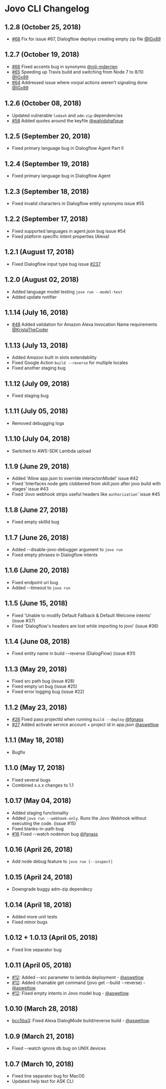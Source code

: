 # Jovo CLI Changelog

## 1.2.8 (October 25, 2018)
* [#68](https://github.com/jovotech/jovo-cli/pull/68) Fix for issue #67, Dialogflow deploys creating empty zip file [@IGx89](https://github.com/IGx89)

## 1.2.7 (October 19, 2018)
* [#66](https://github.com/jovotech/jovo-cli/pull/66) Fixed accents bug in synonyms [@niji-mderrien](https://github.com/niji-mderrien)
* [#65](https://github.com/jovotech/jovo-cli/pull/65) Speeding up Travis build and switching from Node 7 to 8/10 [@IGx89](https://github.com/IGx89)
* [#64](https://github.com/jovotech/jovo-cli/pull/64) Addressed issue where vorpal actions weren't signaling done [@IGx89](https://github.com/IGx89)



## 1.2.6 (October 08, 2018)
* Updated vulnerable `lodash` and `adm-zip` dependencies
* [#58](https://github.com/jovotech/jovo-cli/pull/58) Added quotes around the keyfile [@wahidshafique](https://github.com/wahidshafique)


## 1.2.5 (September 20, 2018)
* Fixed primary language bug in Dialogflow Agent Part II

## 1.2.4 (September 19, 2018)
* Fixed primary language bug in Dialogflow Agent

## 1.2.3 (September 18, 2018)
* Fixed invalid characters in Dialogflow entity synonyms issue #55

## 1.2.2 (September 17, 2018)
* Fixed supported languages in agent.json bug issue #54
* Fixed platform specific intent properties (Alexa)


## 1.2.1 (August 17, 2018)
* Fixed Dialogflow input type bug issue  [#237](https://github.com/jovotech/jovo-framework-nodejs/issues/237) 

## 1.2.0 (August 02, 2018)
* Added language model testing `jovo run --model-test`
* Added update notifier

## 1.1.14 (July 16, 2018)
* [#48](https://github.com/jovotech/jovo-cli/pull/48) Added validation for Amazon Alexa Invocation Name requirements [@KristaTheCoder](https://github.com/KristaTheCoder)

## 1.1.13 (July 13, 2018)
* Added Amazon built in slots extendability
* Fixed Google Action `build --reverse` for multiple locales
* Fixed another staging bug

## 1.1.12 (July 09, 2018)
* Fixed staging bug

## 1.1.11 (July 05, 2018)
* Removed debugging logs

## 1.1.10 (July 04, 2018)
* Switched to AWS-SDK Lambda upload

## 1.1.9 (June 29, 2018)
* Added 'Allow app.json to override interactonModel' issue #42
* Fixed 'Interfaces node gets clobbered from skill.json after jovo build with stages' issue #43
* Fixed 'Jovo webhook strips useful headers like `authorization`' issue #45

## 1.1.8 (June 27, 2018)
* Fixed empty skillId bug

## 1.1.7 (June 26, 2018)
* Added --disable-jovo-debugger argument to `jovo run`
* Fixed empty phrases in Dialogflow intents

## 1.1.6 (June 20, 2018)
* Fixed endpoint uri bug
* Added --timeout <timeout> to `jovo run`

## 1.1.5 (June 15, 2018)
* Fixed 'Unable to modify Default Fallback & Default Welcome intents' (issue #37)
* Fixed 'Dialogflow's headers are lost while importing to jovo' (issue #36)


## 1.1.4 (June 08, 2018)
* Fixed entity name in build --reverse (DialogFlow) (issue #31)

## 1.1.3 (May 29, 2018)
* Fixed src path bug (issue #28)
* Fixed empty uri bug (issue #25)
* Fixed error logging bug (issue #22)


## 1.1.2 (May 23, 2018)
* [#26](https://github.com/jovotech/jovo-cli/pull/26) Fixed pass projectId when running `build --deploy` [@fgnass](https://github.com/fgnass)
* [#27](https://github.com/jovotech/jovo-cli/pull/27) Added activate service account + project id in app.json [@aswetlow](https://github.com/aswetlow)

## 1.1.1 (May 18, 2018)
* Bugfix

## 1.1.0 (May 17, 2018)
* Fixed several bugs
* Combined x.x.x changes to 1.1

## 1.0.17 (May 04, 2018)
* Added staging functionality
* Added `jovo run --webhook-only`. Runs the Jovo Webhook without executing the code. (issue #15)
* Fixed blanks-in-path bug
* [#16](https://github.com/jovotech/jovo-cli/pull/16) Fixed --watch nodemon bug [@fgnass](https://github.com/fgnass)


## 1.0.16 (April 26, 2018)
* Add node debug feature to ``` jovo run [--inspect] ```

## 1.0.15 (April 24, 2018)
* Downgrade buggy adm-zip dependecy

## 1.0.14 (April 18, 2018)
* Added more unit tests
* Fixed minor bugs

## 1.0.12 + 1.0.13 (April 05, 2018)
* Fixed line separator bug

## 1.0.11 (April 05, 2018)
* [#12](https://github.com/jovotech/jovo-cli/pull/12): Added --src parameter to lambda deployment - [@aswetlow](https://github.com/aswetlow)
* [#12](https://github.com/jovotech/jovo-cli/pull/12): Added chainable get command (jovo get --build --reverse) - [@aswetlow](https://github.com/aswetlow).
* [#12](https://github.com/jovotech/jovo-cli/pull/12): Fixed empty intents in Jovo model bug - [@aswetlow](https://github.com/aswetlow).

## 1.0.10 (March 28, 2018)
* [bcc5ba3](https://github.com/jovotech/jovo-cli/commit/bcc5ba37b514e2a35d65342b645e22178153aa5f):  Fixed Alexa DialogMode build/reverse build - [@aswetlow](https://github.com/aswetlow).


## 1.0.9 (March 21, 2018)
* Fixed --watch ignore db bug on UNIX devices

## 1.0.7 (March 10, 2018)
* Fixed line separator bug for MacOS
* Updated help text for ASK CLI
